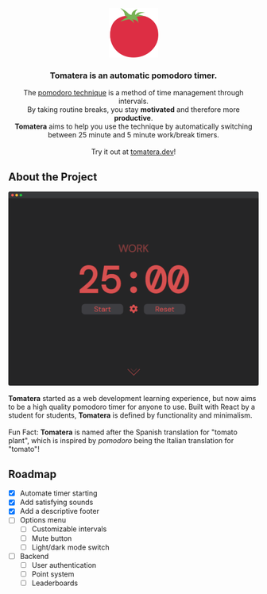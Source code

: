 <p align="center">
  <img src="public/images/logo.png" width="100"></img>
</p>
<h3 align="center">Tomatera is an automatic pomodoro timer.</h3>
<p align="center">
  The <a href="https://en.wikipedia.org/wiki/Pomodoro_Technique">pomodoro technique</a> is a method of time management through intervals.
  <br/>
  By taking routine breaks, you stay <b>motivated</b> and therefore more <b>productive</b>.
  </br>
  <b>Tomatera</b> aims to help you use the technique by automatically switching between 25 minute and 5 minute work/break timers.
  </br><br/>
  Try it out at <a href="https://tomatera.dev">tomatera.dev</a>!
</p>

## About the Project

<p align="center">
  <img src="public/images/screenshot.png" width="700"></img>
</p>
<p>
  <b>Tomatera</b> started as a web development learning experience, but now aims to be a high quality pomodoro timer for anyone to use.
  Built with React by a student for students, <b>Tomatera</b> is defined by functionality and minimalism.
  </br></br>
  Fun Fact: <b>Tomatera</b> is named after the Spanish translation for "tomato plant", which is inspired by <i>pomodoro</i> being the Italian translation for "tomato"!
</p>

## Roadmap

- [x] Automate timer starting
- [x] Add satisfying sounds
- [x] Add a descriptive footer
- [ ] Options menu
  - [ ] Customizable intervals
  - [ ] Mute button
  - [ ] Light/dark mode switch
- [ ] Backend
  - [ ] User authentication
  - [ ] Point system
  - [ ] Leaderboards
